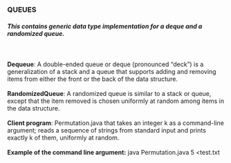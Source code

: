 <h3>QUEUES</h3>

<h5>This contains generic data type implementation for a deque and a randomized queue.</h5></br>

<b>Dequeue</b>: A double-ended queue or deque (pronounced “deck”) is a generalization of a stack and a queue that supports adding and removing items from either the
front or the back of the data structure.</br></br>
<b>RandomizedQueue</b>: A randomized queue is similar to a stack or queue, except that the item removed is chosen uniformly at random among items in the data 
structure.</br></br>
<b>Client program</b>: Permutation.java that takes an integer k as a command-line argument; reads a sequence of strings from standard input and prints exactly k of them, uniformly at random.</br></br>
<b>Example of the command line argument:</b> java Permutation.java 5 <test.txt
